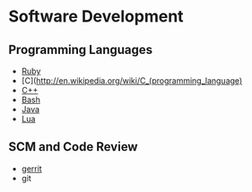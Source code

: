 Software Development
====================

Programming Languages
---------------------
* [Ruby](ruby.md)
* [C](http://en.wikipedia.org/wiki/C_(programming_language)
* [C++](http://en.wikipedia.org/wiki/C++)
* [Bash](http://en.wikipedia.org/wiki/Bash_%28Unix_shell%29)
* [Java](http://en.wikipedia.org/wiki/Java_%28programming_language%29)
* [Lua](http://www.lua.org/pil/)

SCM and Code Review
-------------------
* [gerrit](gerrit/gerrit.md)
* git
